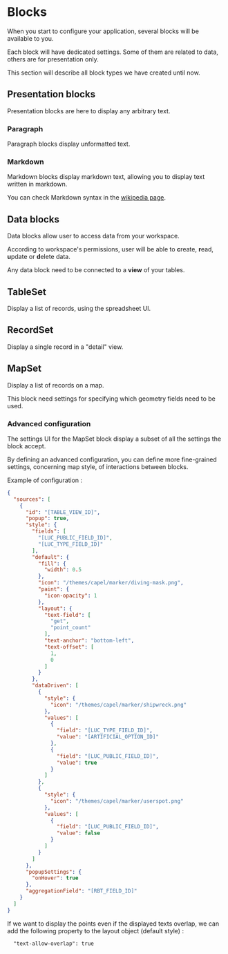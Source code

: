 # Blocks

When you start to configure your application,
several blocks will be available to you.

Each block will have dedicated settings.
Some of them are related to data,
others are for presentation only.

This section will describe all block types we have created until now.

## Presentation blocks

Presentation blocks are here to display any arbitrary text.

### Paragraph

Paragraph blocks display unformatted text.

### Markdown

Markdown blocks display markdown text, allowing you
to display text written in markdown.

You can check Markdown syntax in the [wikipedia page](https://en.wikipedia.org/wiki/Markdown#Examples).

## Data blocks

Data blocks allow user to access data from your workspace.

According to workspace's permissions,
user will be able to **c**reate, **r**ead, **u**pdate or **d**elete
data.

Any data block need to be connected to a **view** 
of your tables.

## TableSet

Display a list of records, using the spreadsheet UI.

## RecordSet

Display a single record in a "detail" view.

## MapSet

Display a list of records on a map.

This block need settings for specifying which geometry fields
need to be used.

### Advanced configuration

The settings UI for the MapSet block display a subset
of all the settings the block accept.

By defining an advanced configuration, 
you can define more fine-grained settings,
concerning map style, of interactions between blocks.

Example of configuration :

```json
{
  "sources": [
    {
      "id": "[TABLE_VIEW_ID]",
      "popup": true,
      "style": {
        "fields": [
          "[LUC_PUBLIC_FIELD_ID]",
          "[LUC_TYPE_FIELD_ID]"
        ],
        "default": {
          "fill": {
            "width": 0.5
          },
          "icon": "/themes/capel/marker/diving-mask.png",
          "paint": {
            "icon-opacity": 1
          },
          "layout": {
            "text-field": [
              "get",
              "point_count"
            ],
            "text-anchor": "bottom-left",
            "text-offset": [
              1,
              0
            ]
          }
        },
        "dataDriven": [
          {
            "style": {
              "icon": "/themes/capel/marker/shipwreck.png"
            },
            "values": [
              {
                "field": "[LUC_TYPE_FIELD_ID]",
                "value": "[ARTIFICIAL_OPTION_ID]"
              },
              {
                "field": "[LUC_PUBLIC_FIELD_ID]",
                "value": true
              }
            ]
          },
          {
            "style": {
              "icon": "/themes/capel/marker/userspot.png"
            },
            "values": [
              {
                "field": "[LUC_PUBLIC_FIELD_ID]",
                "value": false
              }
            ]
          }
        ]
      },
      "popupSettings": {
        "onHover": true
      },
      "aggregationField": "[RBT_FIELD_ID]"
    }
  ]
}
```

If we want to display the points even if the displayed texts overlap,
we can add the following property to the layout object (default style) :

```
  "text-allow-overlap": true
```